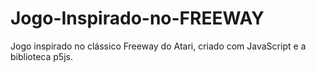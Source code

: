 # Jogo-Inspirado-no-FREEWAY
Jogo inspirado no clássico Freeway do Atari, criado com JavaScript e a biblioteca p5js.
